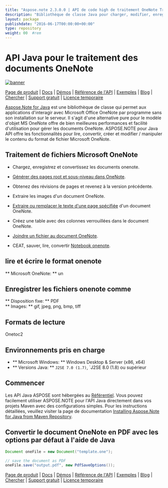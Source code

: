 ```yaml
---
title: "Aspose.note 2.3.0.0 | API de code high de traitement OneNote Traitement" 
description: "Bibliothèque de classe Java pour charger, modifier, enregistrer et convertir les formats onenote. Prend en charge les pages, les images, le texte, les tables, les pièces jointes, les balises, les tâches, les styles de texte et les hyperliens." 
layout: package
publishdate: "2016-06-17T00:00:00+00:00"
type: repository
weight: 00	#rem
---
```


# API Java pour le traitement des documents OneNote
[![banner](../aspose_note-for-java-banner.png)](./)

[Page de produit](https://products.aspose.com/note/java) | [Docs](https://docs.aspose.com/note/java/) | [Démos](https://products.aspose.app/note/family) | [Référence de l'API](https://apireference.aspose.com/note/java) | [Exemples](https://github.com/aspose-note/Aspose.Note-for-Java) | [Blog](https://blog.aspose.com/category/note/) | [Chercher](https://search.aspose.com/) | [Support gratuit](https://forum.aspose.com/c/note) | [Licence temporaire](https://purchase.aspose.com/temporary-license)

[Aspose.Note for Java](https://products.aspose.com/note/java) est une bibliothèque de classe qui permet aux applications d'interagir avec Microsoft Office OneNote par programme sans son installation sur le serveur. Il s'agit d'une alternative pure pour le modèle d'objet MS OneNote offre de bien meilleures performances et facilité d'utilisation pour gérer les documents OneNote. ASPOSE.NOTE pour Java API offre les fonctionnalités pour lire, convertir, créer et modifier / manipuler le contenu du format de fichier Microsoft OneNote.

## Traitement de fichiers Microsoft OneNote
- Chargez, enregistrez et convertissez les documents onenote.

- [Générer des pages root et sous-niveau dans OneNote](https://docs.aspose.com/note/java/working-with-pages/).
- Obtenez des révisions de pages et revenez à la version précédente.
- Extraire les images d'un document OneNote.

- [Extraire ou remplacer le texte d'une page spécifiée](https://docs.aspose.com/note/java/working-with-text/) d'un document OneNote.
- Créez une table avec des colonnes verrouillées dans le document OneNote.

- [Joindre un fichier au document OneNote](https://docs.aspose.com/note/java/working-with-attachments/).

- CEAT, sauver, lire, convertir [Notebook onenote](https://docs.aspose.com/note/java/working-with-onenote-notebook/).

## lire et écrire le format onenote
** Microsoft OneNote: ** un

## Enregistrer les fichiers onenote comme
** Disposition fixe: ** PDF \
** Images: ** gif, jpeg, png, bmp, tiff

## Formats de lecture
Onetoc2

## Environnements pris en charge
- ** Microsoft Windows: ** Windows Desktop & Server (x86, x64)
- ** Versions Java: ** `J2SE 7.0 (1.7)`, `J2SE 8.0 (1.8) ou supérieur

## Commencer

Les API Java ASPOSE sont hébergées au [Référentiel](https://releases.aspose.com/note/java/). Vous pouvez facilement utiliser ASPOSE.NOTE pour l'API Java directement dans vos projets Maven avec des configurations simples. Pour les instructions détaillées, veuillez visiter la page de documentation [Installing Aspose.Note for Java from Maven Repository](https://docs.aspose.com/note/java/installation/).

## Convertir le document OneNote en PDF avec les options par défaut à l'aide de Java

```java
Document oneFile = new Document("template.one");

// save the document as PDF
oneFile.save("output.pdf", new PdfSaveOptions());
```

[Page de produit](https://products.aspose.com/note/java) | [Docs](https://docs.aspose.com/note/java/) | [Démos](https://products.aspose.app/note/family) | [Référence de l'API](https://apireference.aspose.com/note/java) | [Exemples](https://github.com/aspose-note/Aspose.Note-for-Java) | [Blog](https://blog.aspose.com/category/note/) | [Chercher](https://search.aspose.com/) | [Support gratuit](https://forum.aspose.com/c/note) | [Licence temporaire](https://purchase.aspose.com/temporary-license)
